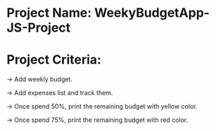 # Project Name: WeekyBudgetApp-JS-Project
# Project Criteria:
 -> Add weekly budget.
 
 -> Add expenses list and track them.
 
 -> Once spend 50%, print the remaining budget with yellow color.
 
 -> Once spend 75%, print the remaining budget with red color.
